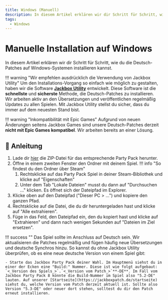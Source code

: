 ```yaml
---
title: Windows (Manuell)
description: In diesem Artikel erklären wir dir Schritt für Schritt, wie du die Deutsch-Patches auf Windows-Systemen installieren kannst.
tags:
  - Windows
---
```


# Manuelle Installation auf Windows

In diesem Artikel erklären wir dir Schritt für Schritt, wie du die Deutsch-Patches auf Windows-Systemen installieren kannst.

!!! warning "Wir empfehlen ausdrücklich die Verwendung von Jackbox Utility"
    Um den Installations-Vorgang so einfach wie möglich zu gestalten, haben wir die Software [**Jackbox Utility**](https://jackboxpatch.de/downloads) entwickelt. Diese Software ist die **schnellste** und **sicherste** Methode, die Deutsch-Patches zu installieren.
    <br>
    Wir arbeiten aktiv an den Übersetzungen und veröffentlichen regelmäßig Updates zu allen Spielen. Mit Jackbox Utility stellst du sicher, dass du immer auf dem neuesten Stand bist.

!!! warning "Inkompatibilität mit Epic Games"
    Aufgrund von neuen Änderungen seitens Jackbox Games sind unsere Deutsch-Patches derzeit **nicht mit Epic Games kompatibel**. Wir arbeiten bereits an einer Lösung.

## :blue_book: Anleitung

1. Lade dir [hier](https://jackboxpatch.de/downloads) die ZIP-Datei für das entsprechende Party Pack herunter.
2. Öffne in einem zweiten Fenster den Ordner mit deinem Spiel.
!!! info "So findest du den Ordner über Steam"
    1. Rechtsklicke auf das Party Pack Spiel in deiner Steam-Bibliothek und klicke auf "Eigenschaften"
    2. Unter dem Tab "Lokale Dateien" musst du dann auf "Durchsuchen ..." klicken. Es öffnet sich der Dateipfad im Explorer.
3. Klicke oben auf den Dateipfad ("Dieser PC \> ...") und kopiere den ganzen Pfad.
4. Rechtsklicke auf die Datei, die du dir heruntergeladen hast und klicke auf "Alle extrahieren".
5. Füge in das Feld, den Dateipfad ein, den du kopiert hast und klicke auf "Extrahieren" und dann nach wenigen Sekunden auf "Dateien im Ziel ersetzen".  

!!! success ""
    Das Spiel sollte im Anschluss auf Deutsch sein. Wir aktualisieren die Patches regelmäßig und fügen häufig neue Übersetzungen und deutsche Synchros hinzu. So kannst du ohne Jackbox Utility überprüfen, ob es eine neue deutsche Version von einem Spiel gibt:  

    - Starte das Jackbox Party Pack deiner Wahl. Im Hauptmenü siehst du in einer der Ecken eine "Build:" Nummer. Diese ist wie folgt aufgebaut:  
    `<_Version des Spiels_>`.`<_Version vom Patch_>`**-DE**. Im Fall vom Jackbox Party Pack 8 könnte die Build-Nummer im Spiel also "5.2-DE" lauten. Auf unserer [Startseite](https://jackboxpatch.de/startseite) siehst du, welche Version vom Patch derzeit aktuell ist. Sollte also Version "5.3-DE" oder neuer dort stehen, solltest du dir den Patch erneut installieren.
